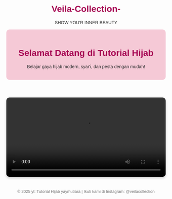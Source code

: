 # Veila-Collection-
SHOW YOU'R INNER BEAUTY
<html lang="id">
<head>
  <meta charset="UTF-8">
  <meta name="viewport" content="width=device-width, initial-scale=1">
  <title>Tutorial Hijab Modern</title>
  <style>
    body {
      font-family: Arial, sans-serif;
      background-color: #fdfdfd;
      color: #333;
      padding: 20px;
      text-align: center;
    }
    header {
      background-color: #f5c9d6;
      padding: 20px;
      border-radius: 10px;
    }
    h1 {
      color: #a60052;
    }
    .video-container {
      margin: 30px auto;
      max-width: 600px;
    }
    video {
      width: 100%;
      border-radius: 10px;
      box-shadow: 0 4px 8px rgba(0,0,0,0.2);
    }
    .description {
      margin-top: 10px;
      font-size: 1.1em;
    }
    footer {
      margin-top: 40px;
      color: #777;
      font-size: 0.9em;
    }
  </style>
</head>
<body>

  <header>
    <h1>Selamat Datang di Tutorial Hijab</h1>
    <p>Belajar gaya hijab modern, syar'i, dan pesta dengan mudah!</p>
  </header>

  <div class="video-container">
    <video controls>
      <source src="video/tutorial-hijab1.mp4" type="video/mp4">
      Maaf, browser Anda tidak mendukung pemutaran video.
    </<iframe width="100%" height="315" src="https://www.youtube.com/embed/ID_VIDEO_KAMU" 
frameborder="0" allowfullscreen></iframe>
>
    <div class="description">
      <h2>Hijab Pesta Elegan</h2>
      <p>Tutorial hijab untuk acara formal atau pesta. Simple, anggun, dan cepat!</p>
    </div>
  </div>

  <footer>
    &copy; 2025 yt: Tutorial Hijab yaymutiara | Ikuti kami di Instagram: @veilacollection
  </footer>

</body>
</html>

